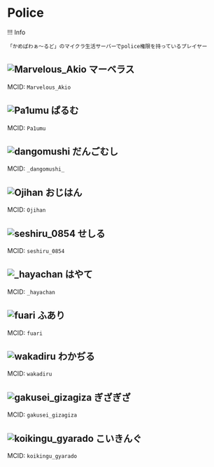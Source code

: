 # Police

!!! Info

    「かめぱわぁ～るど」のマイクラ生活サーバーでpolice権限を持っているプレイヤー

## ![Marvelous_Akio](https://minotar.net/helm/fcc580e66e1f4ab9a8c2f66f983d93e8/25) マーベラス

MCID: `Marvelous_Akio`

## ![Pa1umu](https://minotar.net/helm/c8050652df0b4f57bf5b345933f33eae/25) ぱるむ

MCID: `Pa1umu`

## ![_dangomushi_](https://minotar.net/helm/8c05a324800c4c8f94bb56aeb89f4517/25) だんごむし

MCID: `_dangomushi_`

## ![Ojihan](https://minotar.net/helm/10c499e305ea46028f195261d785e0b6/25) おじはん

MCID: `Ojihan`

## ![seshiru_0854](https://minotar.net/helm/3c28baa07b834555b1e4a585b026719b/25) せしる

MCID: `seshiru_0854`

## ![_hayachan](https://minotar.net/helm/f8be45f71a8c4cfda3e3ce5355865ea4/25) はやて

MCID: `_hayachan`

## ![fuari](https://minotar.net/helm/c2f67ab0546148b880106ac480753383/25) ふあり

MCID: `fuari`

## ![wakadiru](https://minotar.net/helm/27b9cbc6dcf4440c8262e0bd7261e321/25) わかぢる

MCID: `wakadiru`

## ![gakusei_gizagiza](https://minotar.net/helm/1fa73990b41946cbbcf0a7f1fe2696f8/25) ぎざぎざ

MCID: `gakusei_gizagiza`

## ![koikingu_gyarado](https://minotar.net/helm/58c9daf589c14497a3cd3f7e746ed259/25) こいきんぐ

MCID: `koikingu_gyarado`
